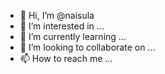 - 👋 Hi, I’m @naisula
- 👀 I’m interested in ...
- 🌱 I’m currently learning ...
- 💞️ I’m looking to collaborate on ...
- 📫 How to reach me ...

<!---
naisula/naisula is a ✨ special ✨ repository because its `README.md` (this file) appears on your GitHub profile.
You can click the Preview link to take a look at your changes.
--->
